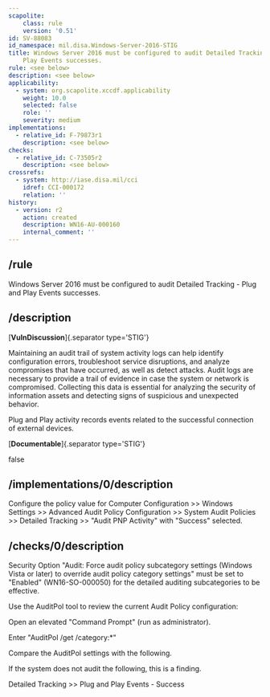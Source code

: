 ```yaml
---
scapolite:
    class: rule
    version: '0.51'
id: SV-88083
id_namespace: mil.disa.Windows-Server-2016-STIG
title: Windows Server 2016 must be configured to audit Detailed Tracking - Plug and
    Play Events successes.
rule: <see below>
description: <see below>
applicability:
  - system: org.scapolite.xccdf.applicability
    weight: 10.0
    selected: false
    role: ''
    severity: medium
implementations:
  - relative_id: F-79873r1
    description: <see below>
checks:
  - relative_id: C-73505r2
    description: <see below>
crossrefs:
  - system: http://iase.disa.mil/cci
    idref: CCI-000172
    relation: ''
history:
  - version: r2
    action: created
    description: WN16-AU-000160
    internal_comment: ''
---
```



## /rule

Windows Server 2016 must be configured to audit Detailed Tracking - Plug and Play Events successes.

## /description

[**VulnDiscussion**]{.separator type='STIG'}

Maintaining an audit trail of system activity logs can help identify configuration errors, troubleshoot service disruptions, and analyze compromises that have occurred, as well as detect attacks. Audit logs are necessary to provide a trail of evidence in case the system or network is compromised. Collecting this data is essential for analyzing the security of information assets and detecting signs of suspicious and unexpected behavior.

Plug and Play activity records events related to the successful connection of external devices.

[**Documentable**]{.separator type='STIG'}

false

## /implementations/0/description

Configure the policy value for Computer Configuration >> Windows Settings >> Advanced Audit Policy Configuration >> System Audit Policies >> Detailed Tracking >> "Audit PNP Activity" with "Success" selected.

## /checks/0/description

Security Option "Audit: Force audit policy subcategory settings (Windows Vista or later) to override audit policy category settings" must be set to "Enabled" (WN16-SO-000050) for the detailed auditing subcategories to be effective.

Use the AuditPol tool to review the current Audit Policy configuration:

Open an elevated "Command Prompt" (run as administrator).

Enter "AuditPol /get /category:*"

Compare the AuditPol settings with the following.

If the system does not audit the following, this is a finding.

Detailed Tracking >> Plug and Play Events - Success
